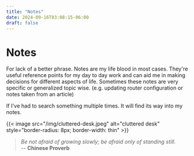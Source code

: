 ```yaml
---
title: "Notes"
date: 2024-09-16T03:08:15-06:00
draft: false
---
```


# Notes

For lack of a better phrase. Notes are my life blood in most cases. They're 
useful reference points for my day to day work and can aid me in making 
decisions for different aspects of life. Sometimes these notes are very specific 
or generalized topic wise. (e.g. updating router configuration or notes taken 
from an article)

If I've had to search something multiple times. It will find its way into my
notes.

{{< image src="/img/cluttered-desk.jpeg" alt="cluttered desk" style="border-radius: 8px; border-width: thin" >}}

> *Be not afraid of growing slowly; be afraid only of standing still.* <br>
> -- **Chinese Proverb**
